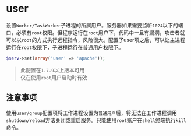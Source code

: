 # user

设置`Worker/TaskWorker`子进程的所属用户。服务器如果需要监听`1024`以下的端口，必须有`root`权限。但程序运行在`root`用户下，代码中一旦有漏洞，攻击者就可以以`root`的方式执行远程指令，风险很大。配置了user项之后，可以让主进程运行在`root`权限下，子进程运行在普通用户权限下。

```php
$serv->set(array('user' => 'apache'));
```

> 此配置在`1.7.9`以上版本可用  
> 仅在使用`root`用户启动时有效  

注意事项
----
使用`user/group`配置项将工作进程设置为`普通用户`后，将无法在工作进程调用`shutdown/reload`方法关闭或重启服务。只能使用`root`账户在`shell`终端执行`kill`命令。